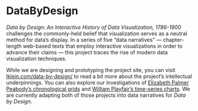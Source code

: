 # DataByDesign

*Data by Design: An Interactive History of Data Visualization, 1786-1900* challenges the commonly-held belief that visualization serves as a neutral method for data’s display. In a series of five “data narratives” — chapter-length web-based texts that employ interactive visualizations in order to advance their claims — this project traces the rise of modern data visualization techniques. 

While we are designing and prototyping the project site, you can visit [lklein.com/data-by-design/](lklein.com/data-by-design/) to read a bit more about the project’s intellectual underpinnings. You can also explore our investigations of [Elizabeth Palmer Peabody’s chronological grids](http://shapeofhistory.net/) and [William Playfair’s time-series charts](http://dhlab.lmc.gatech.edu/repairing-william-playfair/). We are currently adapting both of those projects into data narratives for *Data by Design*.
